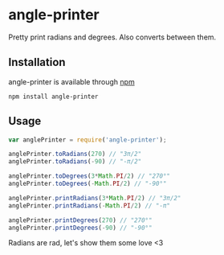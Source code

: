 # angle-printer
Pretty print radians and degrees. Also converts between them.

## Installation

angle-printer is available through [npm](https://www.npmjs.com/package/angle-printer)

`npm install angle-printer`

## Usage

```javascript
var anglePrinter = require('angle-printer');

anglePrinter.toRadians(270) // "3π/2"
anglePrinter.toRadians(-90) // "-π/2"

anglePrinter.toDegrees(3*Math.PI/2) // "270°"
anglePrinter.toDegrees(-Math.PI/2) // "-90°"

anglePrinter.printRadians(3*Math.PI/2) // "3π/2"
anglePrinter.printRadians(-Math.PI/2) // "-π"

anglePrinter.printDegrees(270) // "270°"
anglePrinter.printDegrees(-90) // "-90°"

```

Radians are rad, let's show them some love <3
